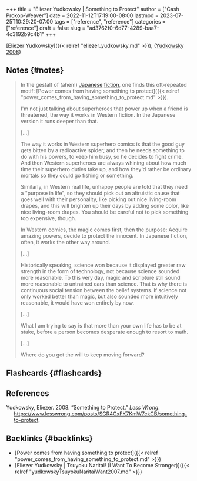 +++
title = "Eliezer Yudkowsky | Something to Protect"
author = ["Cash Prokop-Weaver"]
date = 2022-11-12T17:19:00-08:00
lastmod = 2023-07-25T10:29:20-07:00
tags = ["reference", "reference"]
categories = ["reference"]
draft = false
slug = "ad3762f0-6d77-4289-baa7-4c3192b9c4b1"
+++

[Eliezer Yudkowsky]({{< relref "eliezer_yudkowsky.md" >}}), (<a href="#citeproc_bib_item_1">Yudkowsky 2008</a>)


## Notes {#notes}

> In the gestalt of (ahem) [Japanese](https://www.lesswrong.com/lw/m7/zen_and_the_art_of_rationality/) [fiction](https://www.lesswrong.com/lw/k9/the_logical_fallacy_of_generalization_from/), one finds this oft-repeated motif: [Power comes from having something to protect]({{< relref "power_comes_from_having_something_to_protect.md" >}}).
>
> I'm not just talking about superheroes that power up when a friend is threatened, the way it works in Western fiction. In the Japanese version it runs deeper than that.
>
> [...]
>
> The way it works in Western superhero comics is that the good guy gets bitten by a radioactive spider; and then he needs something to do with his powers, to keep him busy, so he decides to fight crime.  And then Western superheroes are always whining about how much time their superhero duties take up, and how they'd rather be ordinary mortals so they could go fishing or something.
>
> Similarly, in Western real life, unhappy people are told that they need a "purpose in life", so they should pick out an altruistic cause that goes well with their personality, like picking out nice living-room drapes, and this will brighten up their days by adding some color, like nice living-room drapes.  You should be careful not to pick something too expensive, though.
>
> In Western comics, the magic comes first, then the purpose:  Acquire amazing powers, decide to protect the innocent.  In Japanese fiction, often, it works the other way around.
>
> [...]
>
> Historically speaking, science won because it displayed greater raw strength in the form of technology, not because science sounded more reasonable.  To this very day, magic and scripture still sound more reasonable to untrained ears than science.  That is why there is continuous social tension between the belief systems.  If science not only worked better than magic, but also sounded more intuitively reasonable, it would have won entirely by now.
>
> [...]
>
> What I am trying to say is that more than your own life has to be at stake, before a person becomes desperate enough to resort to math.
>
> [...]
>
> Where do you get the will to keep moving forward?


## Flashcards {#flashcards}

## References

<style>.csl-entry{text-indent: -1.5em; margin-left: 1.5em;}</style><div class="csl-bib-body">
  <div class="csl-entry"><a id="citeproc_bib_item_1"></a>Yudkowsky, Eliezer. 2008. “Something to Protect.” <i>Less Wrong</i>. <a href="https://www.lesswrong.com/posts/SGR4GxFK7KmW7ckCB/something-to-protect">https://www.lesswrong.com/posts/SGR4GxFK7KmW7ckCB/something-to-protect</a>.</div>
</div>


## Backlinks {#backlinks}

-   [Power comes from having something to protect]({{< relref "power_comes_from_having_something_to_protect.md" >}})
-   [Eliezer Yudkowsky | Tsuyoku Naritai! (I Want To Become Stronger)]({{< relref "yudkowskyTsuyokuNaritaiWant2007.md" >}})
